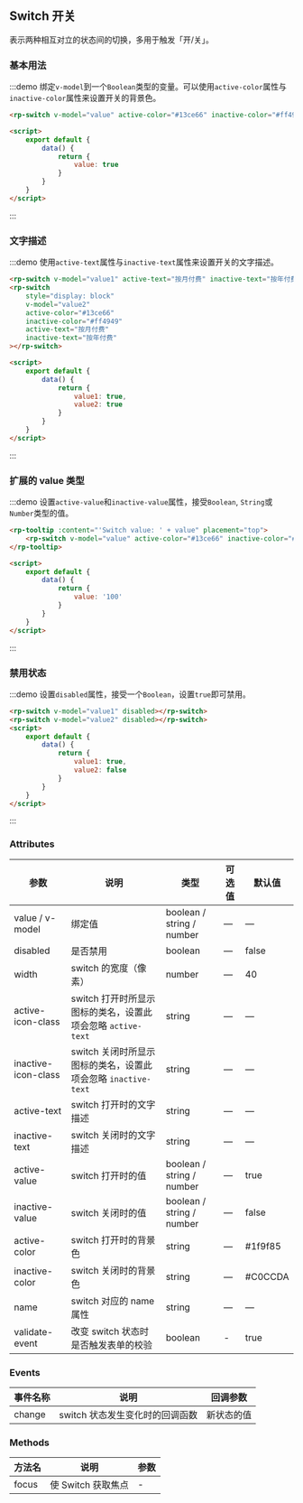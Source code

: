 ## Switch 开关

表示两种相互对立的状态间的切换，多用于触发「开/关」。

### 基本用法

:::demo 绑定`v-model`到一个`Boolean`类型的变量。可以使用`active-color`属性与`inactive-color`属性来设置开关的背景色。

```html
<rp-switch v-model="value" active-color="#13ce66" inactive-color="#ff4949"></rp-switch>

<script>
    export default {
        data() {
            return {
                value: true
            }
        }
    }
</script>
```

:::

### 文字描述

:::demo 使用`active-text`属性与`inactive-text`属性来设置开关的文字描述。

```html
<rp-switch v-model="value1" active-text="按月付费" inactive-text="按年付费"></rp-switch>
<rp-switch
    style="display: block"
    v-model="value2"
    active-color="#13ce66"
    inactive-color="#ff4949"
    active-text="按月付费"
    inactive-text="按年付费"
></rp-switch>

<script>
    export default {
        data() {
            return {
                value1: true,
                value2: true
            }
        }
    }
</script>
```

:::

### 扩展的 value 类型

:::demo 设置`active-value`和`inactive-value`属性，接受`Boolean`, `String`或`Number`类型的值。

```html
<rp-tooltip :content="'Switch value: ' + value" placement="top">
    <rp-switch v-model="value" active-color="#13ce66" inactive-color="#ff4949" active-value="100" inactive-value="0"></rp-switch>
</rp-tooltip>

<script>
    export default {
        data() {
            return {
                value: '100'
            }
        }
    }
</script>
```

:::

### 禁用状态

:::demo 设置`disabled`属性，接受一个`Boolean`，设置`true`即可禁用。

```html
<rp-switch v-model="value1" disabled></rp-switch>
<rp-switch v-model="value2" disabled></rp-switch>
<script>
    export default {
        data() {
            return {
                value1: true,
                value2: false
            }
        }
    }
</script>
```

:::

### Attributes

| 参数                | 说明                                                          | 类型                      | 可选值 | 默认值  |
| ------------------- | ------------------------------------------------------------- | ------------------------- | ------ | ------- |
| value / v-model     | 绑定值                                                        | boolean / string / number | —      | —       |
| disabled            | 是否禁用                                                      | boolean                   | —      | false   |
| width               | switch 的宽度（像素）                                         | number                    | —      | 40      |
| active-icon-class   | switch 打开时所显示图标的类名，设置此项会忽略 `active-text`   | string                    | —      | —       |
| inactive-icon-class | switch 关闭时所显示图标的类名，设置此项会忽略 `inactive-text` | string                    | —      | —       |
| active-text         | switch 打开时的文字描述                                       | string                    | —      | —       |
| inactive-text       | switch 关闭时的文字描述                                       | string                    | —      | —       |
| active-value        | switch 打开时的值                                             | boolean / string / number | —      | true    |
| inactive-value      | switch 关闭时的值                                             | boolean / string / number | —      | false   |
| active-color        | switch 打开时的背景色                                         | string                    | —      | #1f9f85 |
| inactive-color      | switch 关闭时的背景色                                         | string                    | —      | #C0CCDA |
| name                | switch 对应的 name 属性                                       | string                    | —      | —       |
| validate-event      | 改变 switch 状态时是否触发表单的校验                          | boolean                   | -      | true    |

### Events

| 事件名称 | 说明                            | 回调参数   |
| -------- | ------------------------------- | ---------- |
| change   | switch 状态发生变化时的回调函数 | 新状态的值 |

### Methods

| 方法名 | 说明               | 参数 |
| ------ | ------------------ | ---- |
| focus  | 使 Switch 获取焦点 | -    |
